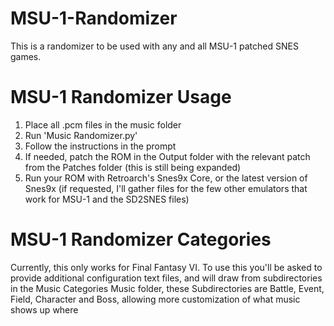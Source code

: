 # MSU-1-Randomizer

This is a randomizer to be used with any and all MSU-1 patched SNES games.

# MSU-1 Randomizer Usage

1. Place all .pcm files in the music folder
2. Run 'Music Randomizer.py'
3. Follow the instructions in the prompt
4. If needed, patch the ROM in the Output folder with the relevant patch from the Patches folder (this is still being expanded)
5. Run your ROM with Retroarch's Snes9x Core, or the latest version of Snes9x (if requested, I'll gather files for the few other emulators that work for MSU-1 and the SD2SNES files)

# MSU-1 Randomizer Categories

Currently, this only works for Final Fantasy VI.
To use this you'll be asked to provide additional configuration text files, and will draw from subdirectories in the Music Categories Music folder, these Subdirectories are Battle, Event, Field, Character and Boss, allowing more customization of what music shows up where
